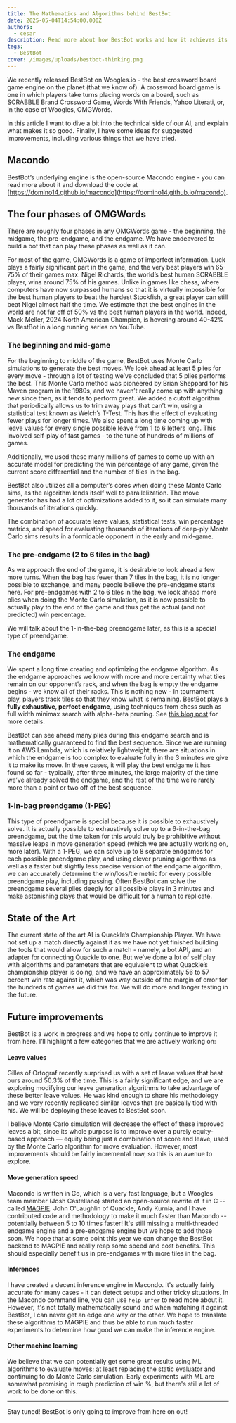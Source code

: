 ```yaml
---
title: The Mathematics and Algorithms behind BestBot
date: 2025-05-04T14:54:00.000Z
authors:
  - cesar
description: Read more about how BestBot works and how it achieves its great performance!
tags:
  - BestBot
cover: /images/uploads/bestbot-thinking.png
---
```

We recently released BestBot on Woogles.io - the best crossword board game engine on the planet (that we know of). A crossword board game is one in which players take turns placing words on a board, such as SCRABBLE Brand Crossword Game, Words With Friends, Yahoo Literati, or, in the case of Woogles, OMGWords.

In this article I want to dive a bit into the technical side of our AI, and explain what makes it so good. Finally, I have some ideas for suggested improvements, including various things that we have tried.

## Macondo
BestBot’s underlying engine is the open-source Macondo engine - you can read more about it and download the code at [https://domino14.github.io/macondo](https://domino14.github.io/macondo). 

## The four phases of OMGWords
There are roughly four phases in any OMGWords game - the beginning, the midgame, the pre-endgame, and the endgame. We have endeavored to build a bot that can play these phases as well as it can.

For most of the game, OMGWords is a game of imperfect information. Luck plays a fairly significant part in the game, and the very best players win 65-75% of their games max. Nigel Richards, the world’s best human SCRABBLE player, wins around 75% of his games. Unlike in games like chess, where computers have now surpassed humans so that it is virtually impossible for the best human players to beat the hardest Stockfish, a great player can still beat Nigel almost half the time. We estimate that the best engines in the world are not far off of 50% vs the best human players in the world. Indeed, Mack Meller, 2024 North American Champion, is hovering around 40-42% vs BestBot in a long running series on YouTube.

### The beginning and mid-game
For the beginning to middle of the game, BestBot uses Monte Carlo simulations to generate the best moves. We look ahead at least 5 plies for every move - through a lot of testing we’ve concluded that 5 plies performs the best. This Monte Carlo method was pioneered by Brian Sheppard for his Maven program in the 1980s, and we haven’t really come up with anything new since then, as it tends to perform great. We added a cutoff algorithm that periodically allows us to trim away plays that can’t win, using a statistical test known as Welch’s T-Test. This has the effect of evaluating fewer plays for longer times. We also spent a long time coming up with leave values for every single possible leave from 1 to 6 letters long. This involved self-play of fast games - to the tune of hundreds of millions of games. 

Additionally, we used these many millions of games to come up with an accurate model for predicting the win percentage of any game, given the current score differential and the number of tiles in the bag.

BestBot also utilizes all a computer’s cores when doing these Monte Carlo sims, as the algorithm lends itself well to parallelization. The move generator has had a lot of optimizations added to it, so it can simulate many thousands of iterations quickly.

The combination of accurate leave values, statistical tests, win percentage metrics, and speed for evaluating thousands of iterations of deep-ply Monte Carlo sims results in a formidable opponent in the early and mid-game.

### The pre-endgame (2 to 6 tiles in the bag)
As we approach the end of the game, it is desirable to look ahead a few more turns. When the bag has fewer than 7 tiles in the bag, it is no longer possible to exchange, and many people believe the pre-endgame starts here. For pre-endgames with 2 to 6 tiles in the bag, we look ahead more plies when doing the Monte Carlo simulation, as it is now possible to actually play to the end of the game and thus get the actual (and not predicted) win percentage. 

We will talk about the 1-in-the-bag preendgame later, as this is a special type of preendgame.

### The endgame

We spent a long time creating and optimizing the endgame algorithm. As the endgame approaches we know with more and more certainty what tiles remain on our opponent’s rack, and when the bag is empty the endgame begins - we know all of their racks. This is nothing new - In tournament play, players track tiles so that they know what is remaining. BestBot plays a **fully exhaustive, perfect endgame**, using techniques from chess such as full width minimax search with alpha-beta pruning. See [this blog post](https://cesardelsolar.com/posts/2023-06-14-scrabble-endgames-chess-techniques/) for more details.

BestBot can see ahead many plies during this endgame search and is mathematically guaranteed to find the best sequence. Since we are running it on AWS Lambda, which is relatively lightweight, there are situations in which the endgame is too complex to evaluate fully in the 3 minutes we give it to make its move. In these cases, it will play the best endgame it has found so far - typically, after three minutes, the large majority of the time we’ve already solved the endgame, and the rest of the time we’re rarely more than a point or two off of the best sequence.


### 1-in-bag preendgame (1-PEG)

This type of preendgame is special because it is possible to exhaustively solve. It is actually possible to exhaustively solve up to a 6-in-the-bag preendgame, but the time taken for this would truly be prohibitive without massive leaps in move generation speed (which we are actually working on, more later). With a 1-PEG, we can solve up to 8 separate endgames for each possible preendgame play, and using clever pruning algorithms as well as a faster but slightly less precise version of the endgame algorithm, we can accurately determine the win/loss/tie metric for every possible preendgame play, including passing. Often BestBot can solve the preendgame several plies deeply for all possible plays in 3 minutes and make astonishing plays that would be difficult for a human to replicate.

## State of the Art

The current state of the art AI is Quackle’s Championship Player. We have not set up a match directly against it as we have not yet finished building the tools that would allow for such a match - namely, a bot API, and an adapter for connecting Quackle to one. But we’ve done a lot of self play with algorithms and parameters that are equivalent to what Quackle’s championship player is doing, and we have an approximately 56 to 57 percent win rate against it, which was way outside of the margin of error for the hundreds of games we did this for. We will do more and longer testing in the future.



## Future improvements

BestBot is a work in progress and we hope to only continue to improve it from here. I’ll highlight a few categories that we are actively working on:

#### Leave values

Gilles of Ortograf recently surprised us with a set of leave values that beat ours around 50.3% of the time. This is a fairly significant edge, and we are exploring modifying our leave generation algorithms to take advantage of these better leave values. He was kind enough to share his methodology and we very recently replicated similar leaves that are basically tied with his. We will be deploying these leaves to BestBot soon.

I believe Monte Carlo simulation will decrease the effect of these improved leaves a bit, since its whole purpose is to improve over a purely equity-based approach — equity being just a combination of score and leave, used by the Monte Carlo algorithm for move evaluation. However, most improvements should be fairly incremental now, so this is an avenue to explore.  

#### Move generation speed

Macondo is written in Go, which is a very fast language, but a Woogles team member (Josh Castellano) started an open-source rewrite of it in C -- called [MAGPIE](https://github.com/jvc56/MAGPIE). John O'Laughlin of Quackle, Andy Kurnia, and I have contributed code and methodology to make it much faster than Macondo -- potentially between 5 to 10 times faster! It's still missing a multi-threaded endgame engine and a pre-endgame engine but we hope to add those soon. We hope that at some point this year we can change the BestBot backend to MAGPIE and really reap some speed and cost benefits. This should especially benefit us in pre-endgames with more tiles in the bag.

#### Inferences

I have created a decent inference engine in Macondo. It's actually fairly accurate for many cases - it can detect setups and other tricky situations. In the Macondo command line, you can use `help infer` to read more about it. However, it's not totally mathematically sound and when matching it against BestBot, I can never get an edge one way or the other. We hope to translate these algorithms to MAGPIE and thus be able to run much faster experiments to determine how good we can make the inference engine.

#### Other machine learning

We believe that we can potentially get some great results using ML algorithms to evaluate moves; at least replacing the static evaluator and continuing to do Monte Carlo simulation. Early experiments with ML are somewhat promising in rough prediction of win %, but there's still a lot of work to be done on this.

---

Stay tuned! BestBot is only going to improve from here on out!
